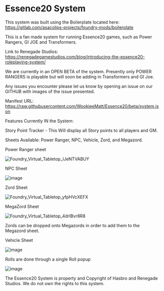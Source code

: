 # Essence20 System

This system was built using the Boilerplate located here: https://gitlab.com/asacolips-projects/foundry-mods/boilerplate

This is a fan made system for running Essence20 games, such as Power Rangers, GI JOE and Transformers.

Link to Renegade Studios: https://renegadegamestudios.com/blog/introducing-the-essence20-roleplaying-system/

We are currently in an OPEN BETA of the system. Presently only POWER RANGERS is playable but will soon be adding in Transformers and GI Joe. 

Any issues you encounter please let us know by opening an issue on our GITHUB with images of the issue presented. 

Manifest URL: https://raw.githubusercontent.com/WookieeMatt/Essence20/beta/system.json

Features Currently IN the System:

Story Point Tracker - This Will display all Story points to all players and GM.

Sheets Available: Power Ranger, NPC, Vehicle, Zord, and Megazord. 

Power Ranger sheet

![Foundry_Virtual_Tabletop_lJeNTVABUY](https://user-images.githubusercontent.com/28365506/187991855-8a4869b4-22f9-4d52-9fa7-36ca144b04ab.gif)

NPC Sheet

![image](https://user-images.githubusercontent.com/28365506/187992037-7f4a868b-cf2c-4331-b562-d07e02577a9e.png)

Zord Sheet

![Foundry_Virtual_Tabletop_yfpHVcXEFX](https://user-images.githubusercontent.com/28365506/187992212-152004b7-95c5-479e-8176-69588b4c4794.gif)

MegaZord Sheet

![Foundry_Virtual_Tabletop_4drIBvr8R8](https://user-images.githubusercontent.com/28365506/187992346-c3ee843d-a829-41e7-b83c-73b7b641aa92.gif)

Zords can be dropped onto Megazords in order to add them to the Megazord sheet. 

Vehicle Sheet

![image](https://user-images.githubusercontent.com/28365506/187992497-ef0218f4-189d-4c49-a912-bc203261325b.png)

Rolls are done through a single Roll popup

![image](https://user-images.githubusercontent.com/28365506/187993111-044cd172-3dd6-4533-8212-d862a3f67853.png)


The Essence20 System is property and Copyright of Hasbro and Renegade Studios. We do not own the rights to this system. 
